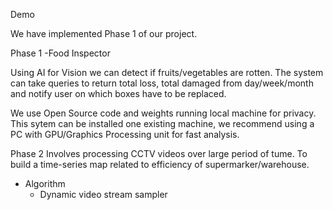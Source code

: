 Demo

We have implemented Phase 1 of our project.

Phase 1 -Food Inspector

Using AI for Vision we can detect if fruits/vegetables are rotten. The system can take queries to return total loss, total damaged
from day/week/month and notify user on which boxes have to be replaced.

We use Open Source code and weights running local machine for privacy. This sytem can be installed one existing machine, we 
recommend using a PC with GPU/Graphics Processing unit for fast analysis.

Phase 2 
Involves processing CCTV videos over large period of tume. To build a time-series map related to efficiency of supermarker/warehouse.

- Algorithm
  - Dynamic video stream sampler

